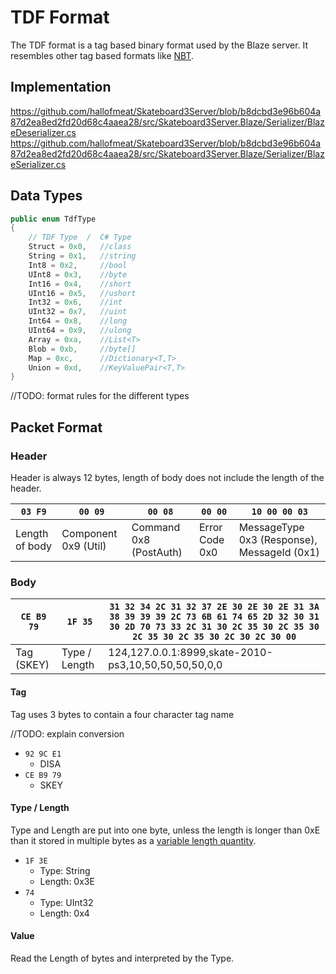 # TDF Format

The TDF format is a tag based binary format used by the Blaze server. It resembles other tag based formats like [NBT](https://minecraft.gamepedia.com/NBT_format).

## Implementation

https://github.com/hallofmeat/Skateboard3Server/blob/b8dcbd3e96b604a87d2ea8ed2fd20d68c4aaea28/src/Skateboard3Server.Blaze/Serializer/BlazeDeserializer.cs
https://github.com/hallofmeat/Skateboard3Server/blob/b8dcbd3e96b604a87d2ea8ed2fd20d68c4aaea28/src/Skateboard3Server.Blaze/Serializer/BlazeSerializer.cs

## Data Types

```csharp
public enum TdfType
{
    // TDF Type  /  C# Type
    Struct = 0x0,   //class
    String = 0x1,   //string
    Int8 = 0x2,     //bool
    UInt8 = 0x3,    //byte
    Int16 = 0x4,    //short
    UInt16 = 0x5,   //ushort
    Int32 = 0x6,    //int
    UInt32 = 0x7,   //uint
    Int64 = 0x8,    //long
    UInt64 = 0x9,   //ulong
    Array = 0xa,    //List<T>
    Blob = 0xb,     //byte[]
    Map = 0xc,      //Dictionary<T,T>
    Union = 0xd,    //KeyValuePair<T,T>
}
```

//TODO: format rules for the different types

## Packet Format

### Header

Header is always 12 bytes, length of body does not include the length of the header.

| `03 F9`        | `00 09`              | `00 08`                | `00 00`        | `10 00 00 03`                               |
| -------------- | -------------------- | ---------------------- | -------------- | ------------------------------------------- |
| Length of body | Component 0x9 (Util) | Command 0x8 (PostAuth) | Error Code 0x0 | MessageType 0x3 (Response), MessageId (0x1) |

### Body

| `CE B9 79` | `1F 35`       | `31 32 34 2C 31 32 37 2E 30 2E 30 2E 31 3A 38 39 39 39 2C 73 6B 61 74 65 2D 32 30 31 30 2D 70 73 33 2C 31 30 2C 35 30 2C 35 30 2C 35 30 2C 35 30 2C 30 2C 30 00` |
| ---------- | ------------- | ------------------------------------------------------------ |
| Tag (SKEY) | Type / Length | 124,127.0.0.1:8999,skate-2010-ps3,10,50,50,50,50,0,0         |



#### Tag

Tag uses 3 bytes to contain a four character tag name

//TODO: explain conversion

* `92 9C E1`
  * DISA
* `CE B9 79`
  * SKEY

#### Type / Length

Type and Length are put into one byte, unless the length is longer than 0xE than it stored in multiple bytes as a [variable length quantity](https://en.wikipedia.org/wiki/Variable-length_quantity).

* `1F 3E`
  * Type: String
  * Length: 0x3E
* `74`
  * Type: UInt32
  * Length: 0x4

#### Value

Read the Length of bytes and interpreted by the Type.